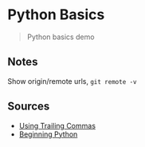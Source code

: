 # Python Basics

>Python basics demo

## Notes

Show origin/remote urls, ` git remote -v `

## Sources

- [Using Trailing Commas](https://www.python.org/dev/peps/pep-0008/#when-to-use-trailing-commas)
- [Beginning Python](https://teamtreehouse.com/tracks/beginning-python)

